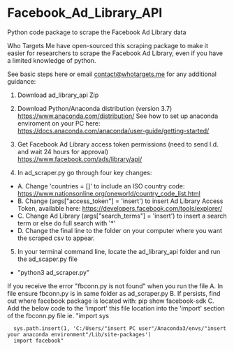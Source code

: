 # Facebook_Ad_Library_API
Python code package to scrape the Facebook Ad Library data

Who Targets Me have open-sourced this scraping package to make it easier for researchers to scrape the Facebook Ad Library, even if you have a limited knowledge of python.

See basic steps here or email contact@whotargets.me for any additional guidance:

1. Download ad_library_api Zip

2. Download Python/Anaconda distribution (version 3.7)
https://www.anaconda.com/distribution/
See how to set up anaconda enviroment on your PC here: https://docs.anaconda.com/anaconda/user-guide/getting-started/

3. Get Facebook Ad Library access token permissions (need to send I.d. and wait 24 hours for approval)
https://www.facebook.com/ads/library/api/

  
4. In ad_scraper.py go through four key changes:
- A. Change 'countries = []' to include an ISO country code: https://www.nationsonline.org/oneworld/country_code_list.html
- B. Change (args["access_token"] = 'insert') to insert Ad Library Access Token, available here:  https://developers.facebook.com/tools/explorer/
- C. Change Ad Library (args["search_terms"] = 'insert') to insert a search term or else do full search with '*'
- D. Change the final line to the folder on your computer where you want the scraped csv to appear.

5. In your terminal command line, locate the ad_library_api folder and run the ad_scaper.py file
- "python3 ad_scraper.py"

 If you receive the error "fbconn.py is not found" when you run the file 
    A. In file ensure fbconn.py is in same folder as ad_scraper.py
    B. If persists, find out where facebook package is located with: pip show facebook-sdk
    C. Add the below code to the 'import' this file location into the 'import' section of the fbconn.py file
    ie.
      "import sys
      
      sys.path.insert(1, 'C:/Users/"insert PC user"/Anaconda3/envs/"insert your anaconda environment"/Lib/site-packages')
      import facebook"
